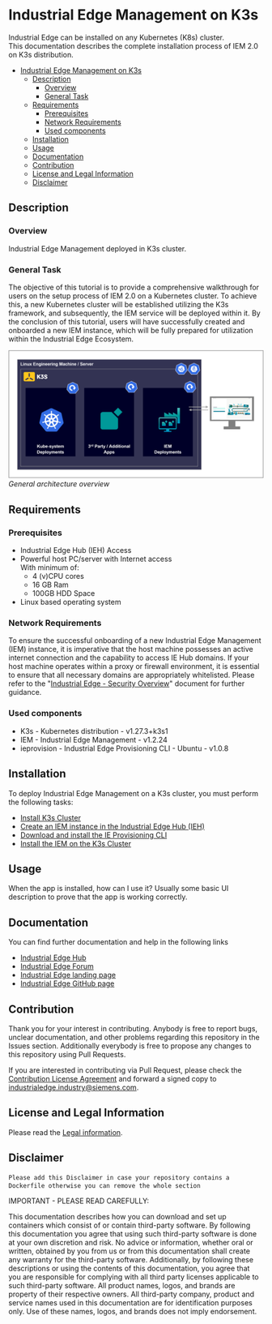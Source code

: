 # Industrial Edge Management on K3s 

Industrial Edge can be installed on any Kubernetes (K8s) cluster.  
This documentation describes the complete installation process of IEM 2.0 on K3s distribution.

- [Industrial Edge Management on K3s](#industrial-edge-management-on-k3s)
  - [Description](#description)
    - [Overview](#overview)
    - [General Task](#general-task)
  - [Requirements](#requirements)
    - [Prerequisites](#prerequisites)
    - [Network Requirements](#network-requirements)
    - [Used components](#used-components)
  - [Installation](#installation)
  - [Usage](#usage)
  - [Documentation](#documentation)
  - [Contribution](#contribution)
  - [License and Legal Information](#license-and-legal-information)
  - [Disclaimer](#disclaimer)
    
## Description

### Overview
Industrial Edge Management deployed in K3s cluster.

### General Task
The objective of this tutorial is to provide a comprehensive walkthrough for users on the setup process of IEM 2.0 on a Kubernetes cluster. To achieve this, a new Kubernetes cluster will be established utilizing the K3s framework, and subsequently, the IEM service will be deployed within it. By the conclusion of this tutorial, users will have successfully created and onboarded a new IEM instance, which will be fully prepared for utilization within the Industrial Edge Ecosystem.

![General architecture overview](docs/graphics/architecture-overview.png)
*General architecture overview*
## Requirements
### Prerequisites
* Industrial Edge Hub (IEH) Access
* Powerful host PC/server with Internet access  
  With minimum of:
    * 4 (v)CPU cores
    * 16 GB Ram
    * 100GB HDD Space
* Linux based operating system

### Network Requirements
To ensure the successful onboarding of a new Industrial Edge Management (IEM) instance, it is imperative that the host machine possesses an active internet connection and the capability to access IE Hub domains. If your host machine operates within a proxy or firewall environment, it is essential to ensure that all necessary domains are appropriately whitelisted. Please refer to the "[Industrial Edge - Security Overview](https://support.industry.siemens.com/cs/us/en/view/109814450)" document for further guidance.
### Used components
* K3s - Kubernetes distribution - v1.27.3+k3s1
* IEM - Industrial Edge Management - v1.2.24
* ieprovision - Industrial Edge Provisioning CLI - Ubuntu - v1.0.8

## Installation
To deploy Industrial Edge Management on a K3s cluster, you must perform the following tasks:
* [Install K3s Cluster](/docs/Installation.md)
* [Create an IEM instance in the Industrial Edge Hub (IEH)](/docs/Deployment.md#create-an-iem-instance-in-the-industrial-edge-hub)
* [Download and install the IE Provisioning CLI](/docs/Deployment.md#download-nad-install-the-ie-provisioning-cli)
* [Install the IEM on the K3s Cluster](/docs/Deployment.md#install-the-iem)


<!-- [Build application](docs/Installation.md#build-application) -->

## Usage

When the app is installed, how can I use it? Usually some basic UI description to prove that the app is working correctly.

## Documentation
You can find further documentation and help in the following links

* [Industrial Edge Hub](https://iehub.eu1.edge.siemens.cloud/#/documentation)
* [Industrial Edge Forum](https://www.siemens.com/industrial-edge-forum)
* [Industrial Edge landing page](https://new.siemens.com/global/en/products/automation/topic-areas/industrial-edge/simatic-edge.html)
* [Industrial Edge GitHub page](https://github.com/industrial-edge)

## Contribution

Thank you for your interest in contributing. Anybody is free to report bugs, unclear documentation, and other problems regarding this repository in the Issues section.
Additionally everybody is free to propose any changes to this repository using Pull Requests.

If you are interested in contributing via Pull Request, please check the [Contribution License Agreement](Siemens_CLA_1.1.pdf) and forward a signed copy to [industrialedge.industry@siemens.com](mailto:industrialedge.industry@siemens.com?subject=CLA%20Agreement%20Industrial-Edge).

## License and Legal Information

Please read the [Legal information](LICENSE.txt).
## Disclaimer

```
Please add this Disclaimer in case your repository contains a Dockerfile otherwise you can remove the whole section
```

IMPORTANT - PLEASE READ CAREFULLY:

This documentation describes how you can download and set up containers which consist of or contain third-party software. By following this documentation you agree that using such third-party software is done at your own discretion and risk. No advice or information, whether oral or written, obtained by you from us or from this documentation shall create any warranty for the third-party software. Additionally, by following these descriptions or using the contents of this documentation, you agree that you are responsible for complying with all third party licenses applicable to such third-party software. All product names, logos, and brands are property of their respective owners. All third-party company, product and service names used in this documentation are for identification purposes only. Use of these names, logos, and brands does not imply endorsement.
